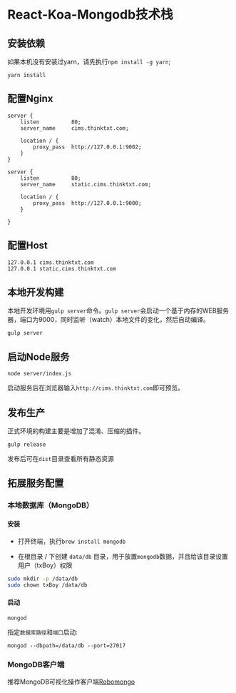 # React-Koa-Mongodb技术栈

## 安装依赖

如果本机没有安装过yarn，请先执行`npm install -g yarn`;

```
yarn install
```

## 配置Nginx

```
server {
    listen          80;
    server_name     cims.thinktxt.com;

    location / {
        proxy_pass  http://127.0.0.1:9002;
    }
}

server {
    listen          80;
    server_name     static.cims.thinktxt.com;

    location / {
        proxy_pass  http://127.0.0.1:9000;
    }

}
```

## 配置Host

```
127.0.0.1 cims.thinktxt.com
127.0.0.1 static.cims.thinktxt.com
```

## 本地开发构建

本地开发环境用`gulp server`命令。`gulp server`会启动一个基于内存的WEB服务器，端口为9000，同时监听（watch）本地文件的变化，然后自动编译。

```
gulp server
```

## 启动Node服务

```
node server/index.js
```

启动服务后在浏览器输入`http://cims.thinktxt.com`即可预览。


## 发布生产

正式环境的构建主要是增加了混淆、压缩的插件。

```
gulp release
```

发布后可在`dist`目录查看所有静态资源


## 拓展服务配置

### 本地数据库（MongoDB）

#### 安装

* 打开终端，执行`brew install mongodb`

* 在根目录 / 下创建 `data/db` 目录，用于放置`mongodb`数据，并且给该目录设置用户（txBoy）权限

```bash
sudo mkdir -p /data/db
sudo chown txBoy /data/db
```

#### 启动

```
mongod
```

指定`数据库路径`和`端口`启动:

```
mongod --dbpath=/data/db --port=27017
```

### MongoDB客户端

推荐MongoDB可视化操作客户端[Robomongo](https://robomongo.org/download)
